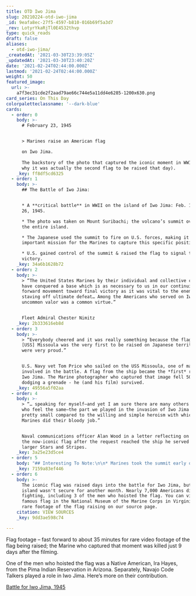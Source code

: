 ```yaml
---
title: OTD Iwo Jima
slug: 20210224-otd-iwo-jima
_id: 9eafa8ec-27f5-4597-b810-016b69f5a3d7
_rev: LotyrYkaRjTl0E4532thvp
type: quick_reads
draft: false
aliases:
  - otd-iwo-jima/
_createdAt: '2021-03-30T23:39:05Z'
_updatedAt: '2021-03-30T23:40:20Z'
date: '2021-02-24T02:44:00.000Z'
lastmod: '2021-02-24T02:44:00.000Z'
weight: 50
featured_image:
  url: >-
    a7f3ec31cde2f2aad79ae66c744e5a11dd4e6285-1200x630.png
card_series: On This Day
colorpaletteclassname: '--dark-blue'
cards:
  - order: 0
    body: >-
      # February 23, 1945


      > Marines raise an American flag  

      on Iwo Jima.  
        
      The backstory of the photo that captured the iconic moment in WWII (and
      why it was actually the second flag to be raised that day).
    _key: ff8df5cd6325
  - order: 1
    body: >-
      ## The Battle of Iwo Jima:


      * A **critical battle** in WWII on the island of Iwo Jima: Feb. 19 – March
      26, 1945.

      * The photo was taken on Mount Suribachi; the volcano’s summit overlooks
      the entire island.

      * The Japanese used the summit to fire on U.S. forces, making it an
      important mission for the Marines to capture this specific position.

      * U.S. gained control of the summit & raised the flag to signal the
      victory.
    _key: 34a6b1628b72
  - order: 2
    body: >-
      > “The United States Marines by their individual and collective courage
      have conquered a base which is as necessary to us in our continuing
      forward movement toward final victory as it was vital to the enemy in
      staving off ultimate defeat… Among the Americans who served on Iwo Island,
      uncommon valor was a common virtue.”


      Fleet Admiral Chester Nimitz
    _key: 2b333616eb8d
  - order: 3
    body: >-
      > “Everybody cheered and it was really something because the flag from the
      [USS] Missoula was the very first to be raised on Japanese territory… We
      were very proud.”


      U.S. Navy vet Tom Price who sailed on the USS Missoula, one of many ships
      involved in the battle. A flag from the ship became the *first* raised on
      Iwo Jima. The Marine photographer who captured that image fell 50 feet
      dodging a grenade - he (and his film) survived.
    _key: 49556a5f02aa
  - order: 4
    body: >-
      > “… speaking for myself—and yet I am sure there are many others aboard
      who feel the same—the part we played in the invasion of Iwo Jima was
      pretty small compared to the willing and simple heroism with which the
      Marines did their bloody job.”


      Naval communications officer Alan Wood in a letter reflecting on providing
      the now-iconic flag after the request reached the ship he served on for a
      larger Stars and Stripes.
    _key: 3a25e23d5ce4
  - order: 5
    body: "## Interesting To Note:\n\n* Marines took the summit early on Feb. 23, but **the Pulitzer prize-winning photograph was taken with a second flag later in the day** by AP photographer Joe Rosenthal.\n* Why? **The original flag was too small for everyone to see from**\_**below –** so a second patrol climbed to the summit to raise the larger flag.\n* 27 Medals of Honor awarded – more than any other battle in U.S. history."
    _key: 7159a83ef446
  - order: 6
    body: >-
      The iconic flag was raised days into the battle for Iwo Jima, but the
      island wasn't secure for another month. Nearly 7,000 Americans died in the
      fighting, including 3 of the men who hoisted the flag. You can view the
      famous flag in the National Museum of the Marine Corps in Virginia. See
      rare footage of the flag raising on our source page.
    citation: VIEW SOURCES
    _key: 9dd3ae598c74

---
```

Flag footage – fast forward to about 35 minutes for rare video footage of the flag being raised; the Marine who captured that moment was killed just 9 days after the filming.





One of the men who hoisted the flag was a Native American, Ira Hayes, from the Pima Indian Reservation in Arizona. Separately, Navajo Code Talkers played a role in Iwo Jima. Here’s more on their contribution.





[Battle for Iwo Jima, 1945](https://www.history.navy.mil/research/library/online-reading-room/title-list-alphabetically/b/battle-for-iwo-jima.html)
